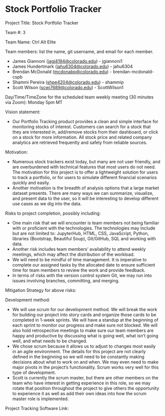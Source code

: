 # Stock Portfolio Tracker

Project Title: Stock Portfolio Tracker

Team #: 3

Team Name: Ctrl Alt Elite

Team members: list the name, git username, and email for each member.

* James Giannoni (jagi4194@colorado.edu) - jgiannoni1 
* James Hundertmark (jahu6304@colorado.edu) - jahu6304 
* Brendan McDonald (mcdonabp@colorado.edu) - brendan-mcdonald-cspb 
* Shammi Pereira (shpe4204@colorado.edu) - shammip 
* Scott Wilson (scwi7689@colorado.edu) - ScottWilson1 

Day/Time/TimeZone for the scheduled team weekly meeting (30 minutes via Zoom): Monday 5pm MT 

Vision statement: 
* Our Portfolio Tracking product provides a clean and simple interface for monitoring stocks of interest. Customers can search for a stock that they are interested in, add/remove stocks from their dashboard, or click on a stock for more information. All stock price and related company analytics are retrieved frequently and safely from reliable sources. 

Motivation: 
* Numerous stock trackers exist today, but many are not user friendly, and are overburdened with technical features that most users do not need. The motivation for this project is to offer a lightweight solution for users to track a portfolio, or for users to simulate different financial scenarios quickly and easily.
* Another motivation is the breadth of analysis options that a large market dataset presents. There are many ways we can summarize, visualize, and present data to the user, so it will be interesting to develop different use cases as we dig into the data. 

Risks to project completion, possibly including:
* One main risk that we will encounter is team members not being familiar with or proficient with the technologies. The technologies may include but are not limited to: JupyterHub, HTML, CSS, JavaScript, Python, libraries (Bootstrap, Beautiful Soup), Git/GitHub, SQL and working with data.
* Another risk includes team members’ availability to attend weekly meetings, which may affect the distribution of the workload.
* We will need to be mindful of time management. It is imperative to complete our assigned tasks by the allocated date to ensure sufficient time for team members to review the work and provide feedback.
* In terms of risks with the version control system Git, we may run into issues involving branches, committing, and merging.  

Mitigation Strategy for above risks: 

Development method: 
* We will use scrum for our development method. We will break the work for building our project into story cards and organize those cards to be completed in 1-week sprints. We will have a standup at the beginning of each sprint to monitor our progress and make sure not blocked. We will also hold retrospective meetings to make sure our team members are happy and productive by discussing what is going well, what isn’t going well, and what needs to be changed.
* We chose scrum because it allows us to adjust to changes most easily in an agile environment. The details for this project are not clearly defined in the beginning so we will need to be constantly making decisions about what to work on and when. We may even need to make major pivots in the project’s functionality. Scrum works very well for this type of development.
* Scott is currently the scrum master, but there are other members on the team who have interest in getting experience in this role, so we may rotate that position throughout the project to give others the opportunity to experience it as well as add their own ideas into how the scrum master role is implemented.	 

Project Tracking Software Link: 
